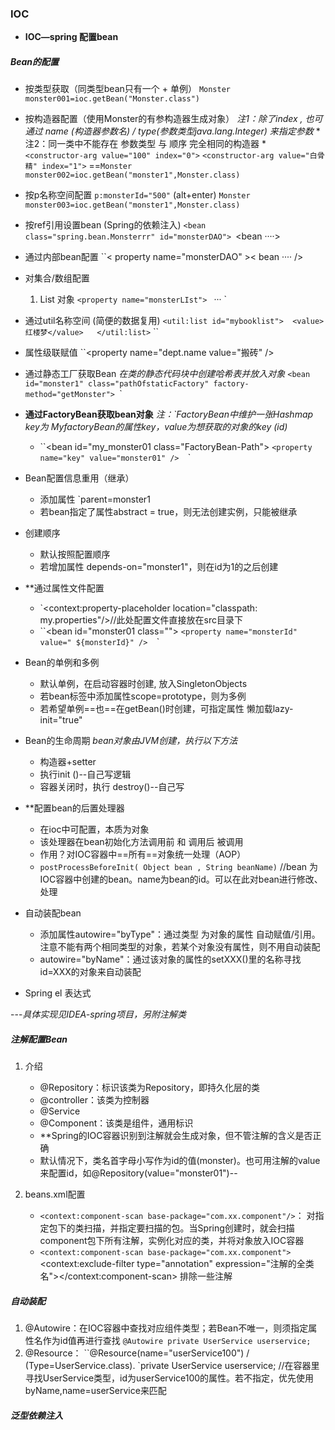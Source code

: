 ### IOC 

- **IOC—spring 配置bean**
##### Bean的配置

- 按类型获取（同类型bean只有一个 + 单例）
	`Monster monster001=ioc.getBean("Monster.class")`
- 按构造器配置（使用Monster的有参构造器生成对象）
	*注1：除了index , 也可通过 name (构造器参数名)  /  type(参数类型java.lang.Integer) 来指定参数*
	*注2：同一类中不能存在 参数类型 与 顺序 完全相同的构造器 *
	`<constructor-arg value="100" index="0">`
	`<constructor-arg value="白骨精" index="1">`
	==`Monster monster002=ioc.getBean("monster1",Monster.class)`
- 按p名称空间配置
	`p:monsterId="500"`  (alt+enter)
	`Monster monster003=ioc.getBean("monster1",Monster.class)`
- 按ref引用设置bean (Spring的依赖注入)
	``<bean class="spring.bean.Monsterrr" id="monsterDAO">
	``<bean ····><property name="monsterDAO" ref="monsterDAO" /></bean>
- 通过内部bean配置
	``< property name="monsterDAO" >< bean ···· /> </property> 
- 对集合/数组配置
	1. List 对象
		`<property name="monsterLIst">
			`<list> <ref bean="monster1"/><bean class=xx>···</bean>
			`</list> </property>
- 通过util名称空间 (简便的数据复用)
	`<util:list id="mybooklist">  <value>红楼梦</value>   </util:list>`
	``<property name="booklist" ref="mybooklist">
- 属性级联赋值
	``<property name="dept.name value="搬砖" />
	
- 通过静态工厂获取Bean
	*在类的静态代码块中创建哈希表并放入对象*
	`<bean id="monster1" class="pathOfstaticFactory" factory-method="getMonster">
	`<constructor-arg value = monster01></bean>`
- **通过FactoryBean获取bean对象**
		*注：`FactoryBean中维护一张Hashmap <key-value> key为 MyfactoryBean的属性key，value为想获取的对象的key (id)*
	- ``<bean id="my_monster01 class="FactoryBean-Path">
		`<property name="key" value="monster01" /> 
		`</bean>`
- Bean配置信息重用（继承）
	- 添加属性 `parent=monster1
	- 若bean指定了属性abstract = true，则无法创建实例，只能被继承
- 创建顺序
	- 默认按照配置顺序
	- 若增加属性 depends-on="monster1"，则在id为1的之后创建
- **通过属性文件配置
	- `<context:property-placeholder location="classpath: my.properties"/>//此处配置文件直接放在src目录下
	- ``<bean id="monster01 class="">
		`<property name="monsterId" value=" ${monsterId}" /> 
		`</bean>`


- Bean的单例和多例
	- 默认单例，在启动容器时创建, 放入SingletonObjects
	- 若bean标签中添加属性scope=prototype，则为多例
	- 若希望单例==也==在getBean()时创建，可指定属性 懒加载lazy-init="true"
- Bean的生命周期
	 *bean对象由JVM创建，执行以下方法*
	 - 构造器+setter
	 - 执行init ()--自己写逻辑
	 - 容器关闭时，执行 destroy()--自己写
- **配置bean的后置处理器
	- 在ioc中可配置，本质为对象
	- 该处理器在bean初始化方法调用前 和 调用后 被调用
	- 作用？对IOC容器中==所有==对象统一处理（AOP）
	- `postProcessBeforeInit( Object bean , String beanName)` //bean 为IOC容器中创建的bean。name为bean的id。可以在此对bean进行修改、处理
- 自动装配bean
	- 添加属性autowire="byType"：通过类型 为对象的属性 自动赋值/引用。注意不能有两个相同类型的对象，若某个对象没有属性，则不用自动装配
	- autowire="byName"：通过该对象的属性的setXXX()里的名称寻找 id=XXX的对象来自动装配
- Spring el 表达式

---*具体实现见IDEA-spring项目，另附注解类*


##### 注解配置Bean
1. 介绍
	- @Repository：标识该类为Repository，即持久化层的类
	- @controller：该类为控制器
	- @Service
	- @Component：该类是组件，通用标识
	- **Spring的IOC容器识别到注解就会生成对象，但不管注解的含义是否正确
	- 默认情况下，类名首字母小写作为id的值(monster)。也可用注解的value来配置id，如@Repository(value="monster01")--

2. beans.xml配置
	- `<context:component-scan base-package="com.xx.component"/>`：
			对指定包下的类扫描，并指定要扫描的包。当Spring创建时，就会扫描component包下所有注解，实例化对应的类，并将对象放入IOC容器
	-  `<context:component-scan base-package="com.xx.component">
		 `<context:exclude-filter type="annotation" expression="注解的全类名"></context:component-scan>
			排除一些注解
##### 自动装配

1.  @Autowire：在IOC容器中查找对应组件类型；若Bean不唯一，则须指定属性名作为id值再进行查找
	 	```@Autowire
		  private UserService userservice;```
2. @Resource：
		  ``@Resource(name="userService100") / (Type=UserService.class).
		  `private UserService userservice; //在容器里寻找UserService类型，id为userService100的属性。若不指定，优先使用byName,name=userService来匹配
##### 泛型依赖注入

